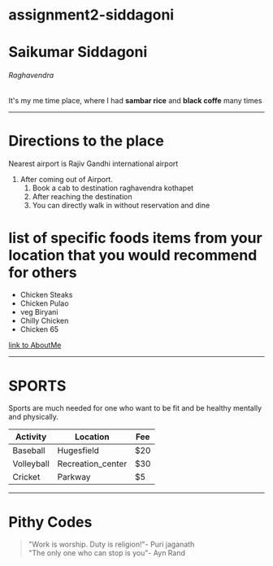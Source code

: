 # assignment2-siddagoni
# Saikumar Siddagoni
###### Raghavendra
It's my me time place, where I had **sambar rice** and **black coffe** many times <br>

*** 

# Directions to the place
Nearest airport is Rajiv Gandhi international airport
1. After coming out of Airport.
    1. Book a cab to destination raghavendra kothapet
    2. After reaching the destination
    3. You can directly walk in without reservation and dine

# list of specific foods items from your location that you would recommend for others
* Chicken Steaks
* Chicken Pulao
* veg Biryani
* Chilly Chicken
* Chicken 65

[link to AboutMe](AboutMe.md) 

***

# SPORTS

Sports are much needed for one who want to be fit and be healthy mentally and physically.<br>

|Activity|Location|Fee|
|--------|--------|---|
|Baseball|Hugesfield|$20|
|Volleyball|Recreation_center|$30|
|Cricket   |Parkway|$5|

***

# Pithy Codes

> "Work is worship. Duty is religion!"- Puri jaganath <br>
> "The only one who can stop is you"- Ayn Rand


